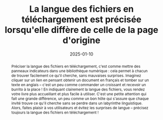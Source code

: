 ---
title: "La langue des fichiers en téléchargement est précisée lorsqu'elle diffère de celle de la page d'origine"
abstract: "Préciser la langue des fichiers en téléchargement, c'est comme mettre des panneaux indicateurs dans une bibliothèque numérique : cela permet à chacun de trouver facilement ce qu'il cherche, sans mauvaises surprises. Imaginez cliquer sur un lien en pensant obtenir un document en français et tomber sur un texte en anglais – c'est un peu comme commander un croissant et recevoir un burrito à la place ! En indiquant clairement la langue des fichiers, vous rendez votre livre plus accueillant et plus facile à utiliser. C'est une petite attention qui fait une grande différence, un peu comme un bon hôte qui s'assure que chaque invité trouve ce qu'il cherche sans se perdre dans un labyrinthe linguistique. Alors, faites plaisir à vos utilisateurs et évitez les surprises de langue – précisez toujours la langue des fichiers en téléchargement !"
categories: 
    - "liens"
agrege: O4144-E049
opquast: '4 144'
indiceebook: '049'
description: "Règle n°49"
before: "048"
weight: "49"
after: "050"
actif: '1'
layout: rules
date: 2025-01-10
tags: 
    - "Utilisabilité"
objectif: 
    - "Permettre de savoir à quoi s'attendre avant de télécharger un document, évitant ainsi toute confusion ou frustration."
    - "Identifier rapidement les fichiers disponibles dans une langue de préférence, améliorant ainsi leur expérience de navigation."
    - "Réduire les risques d'erreurs et de téléchargements inutiles, ce qui améliore l'efficacité et la satisfaction."
Meo: 
    - "Faites une liste de tous les fichiers en téléchargement disponibles, notez la langue de chaque fichier et rédigez un texte qui donne cette indication"
    - "Utilisez l'attribut lang pour spécifier la langue des éléments HTML, y compris les liens vers des fichiers en téléchargement"
    - "Indiquez clairement la langue du fichier dans le texte du lien ou dans une description associée"
Controle: 
    - "Vérifiez que chaque lien vers un fichier en téléchargement inclut une indication claire de la langue du fichier, via un texte descriptif."
    - "Des outils de détection de la langue peuvent vous aider"
epubcheck: 
ace: 
humancheck: true
ReadiumGoToolkit: 
Source: 
    - "Opquast"
Referentiel: 
    - "N/A"
steps: 
    - "Projet éditorial"
---
